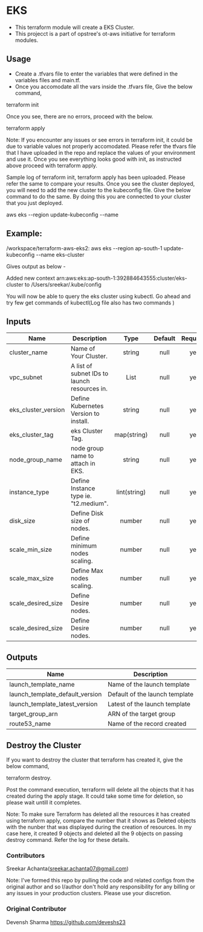 # EKS


- This terraform module will create a EKS Cluster.
- This projecct is a part of opstree's ot-aws initiative for terraform modules.

## Usage

- Create a .tfvars file to enter the variables that were defined in the variables files and main.tf.
- Once you accomodate all the vars inside the .tfvars file, Give the below command,

terraform init

Once you see, there are no errors, proceed with the below.

terraform apply


Note:  If you encounter any issues or see errors in terraform init, it could be due to variable values not properly accomodated. Please refer the tfvars file that I have uploaded in the repo and replace the values of your environment and use it. Once you see everything looks good with init, as instructed above proceed with terraform apply.



Sample log of terraform init, terraform apply has been uploaded. Please refer the same to  compare your results. Once you see the cluster deployed, you will need to add the new cluster to the kubeconfig file. Give the below command to do the same. By doing this you are connected to your cluster that you  just deployed.


aws eks --region <Region where eks is deployed> update-kubeconfig --name <eks cluster name>

## Example:
 /workspace/terraform-aws-eks2: aws eks --region ap-south-1 update-kubeconfig --name eks-cluster 

 Gives output as below -

Added new context arn:aws:eks:ap-south-1:392884643555:cluster/eks-cluster to /Users/sreekar/.kube/config


You will now be able to query the eks cluster using kubectl. Go ahead and try few get commands of kubectl(Log file also has two commands )

## Inputs

| Name | Description | Type | Default | Required |
|------|-------------|:----:|:-----:|:-----:|
| cluster_name | Name of Your Cluster. | string | null | yes |
| vpc_subnet | A list of subnet IDs to launch resources in. | List | null | yes |
| eks_cluster_version | Define Kubernetes Version to install. | string | null | yes |
| eks_cluster_tag | eks Cluster Tag. | map(string) | null | yes |
| node_group_name | node group name to attach in EKS. | string | null | yes |
| instance_type | Define Instance type ie. "t2.medium". | lint(string) | null | yes |
| disk_size | Define Disk size of nodes. | number | null | yes |
| scale_min_size | Define minimum nodes scaling. | number | null | yes |
| scale_max_size | Define Max nodes scaling. | number | null | yes |
| scale_desired_size | Define Desire nodes. | number | null | yes |
| scale_desired_size | Define Desire nodes. | number | null | yes |


## Outputs

| Name | Description |
|------|-------------|
| launch_template_name | Name of the launch template |
| launch_template_default_version | Default of the launch template |
| launch_template_latest_version | Latest of the launch template |
| target_group_arn | ARN of the target group |
| route53_name | Name of the record created |


## Destroy the Cluster

If you want to destroy the cluster that terraform has created it, give the below command,

terraform destroy.

Post the command execution, terraform will delete all the objects that it has  created during the apply stage. It could take some time for deletion, so please wait untill it completes.

Note: To make sure Terraform has deleted all the resources it has created using terraform apply, compare  the number that it shows as Deleted objects with the nunber that was displayed during the creation of resources. In my case here, it created 9 objects and deleted all the 9 objects on passing destroy command. Refer the log for these details.


### Contributors

Sreekar Achanta(sreekar.achanta07@gmail.com)


Note: I've formed this repo by pulling the code and related configs from the original author and so I/author don't hold any responsibility for  any billing or any issues in your production clusters. Please use your discretion. 

### Original Contributor

Devensh Sharma
https://github.com/deveshs23


